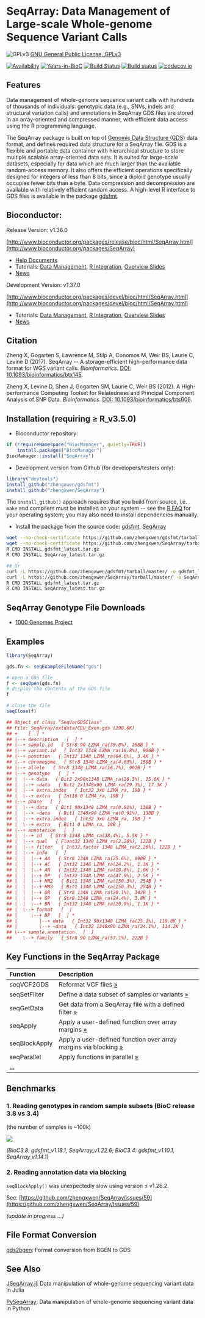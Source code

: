 SeqArray: Data Management of Large-scale Whole-genome Sequence Variant Calls
===

![GPLv3](http://www.gnu.org/graphics/gplv3-88x31.png)
[GNU General Public License, GPLv3](http://www.gnu.org/copyleft/gpl.html)

[![Availability](http://www.bioconductor.org/shields/availability/release/SeqArray.svg)](http://www.bioconductor.org/packages/release/bioc/html/SeqArray.html)
[![Years-in-BioC](http://www.bioconductor.org/shields/years-in-bioc/SeqArray.svg)](http://www.bioconductor.org/packages/release/bioc/html/SeqArray.html)
[![Build Status](https://travis-ci.org/zhengxwen/SeqArray.png)](https://travis-ci.org/zhengxwen/SeqArray)
[![Build status](https://ci.appveyor.com/api/projects/status/noil0942el3iohqs?svg=true)](https://ci.appveyor.com/project/zhengxwen/seqarray)
[![codecov.io](https://codecov.io/github/zhengxwen/SeqArray/coverage.svg?branch=master)](https://codecov.io/github/zhengxwen/SeqArray?branch=master)


## Features

Data management of whole-genome sequence variant calls with hundreds of thousands of individuals: genotypic data (e.g., SNVs, indels and structural variation calls) and annotations in SeqArray GDS files are stored in an array-oriented and compressed manner, with efficient data access using the R programming language.

The SeqArray package is built on top of [Genomic Data Structure (GDS)](https://github.com/zhengxwen/gdsfmt) data format, and defines required data structure for a SeqArray file. GDS is a flexible and portable data container with hierarchical structure to store multiple scalable array-oriented data sets. It is suited for large-scale datasets, especially for data which are much larger than the available random-access memory. It also offers the efficient operations specifically designed for integers of less than 8 bits, since a diploid genotype usually occupies fewer bits than a byte. Data compression and decompression are available with relatively efficient random access. A high-level R interface to GDS files is available in the package [gdsfmt](https://github.com/zhengxwen/gdsfmt).


## Bioconductor:

Release Version: v1.36.0

[http://www.bioconductor.org/packages/release/bioc/html/SeqArray.html](http://www.bioconductor.org/packages/SeqArray)

* [Help Documents](https://rdrr.io/bioc/SeqArray/man)
* Tutorials: [Data Management](http://www.bioconductor.org/packages/release/bioc/vignettes/SeqArray/inst/doc/SeqArrayTutorial.html), [R Integration](http://www.bioconductor.org/packages/release/bioc/vignettes/SeqArray/inst/doc/SeqArray.html), [Overview Slides](http://www.bioconductor.org/packages/release/bioc/vignettes/SeqArray/inst/doc/OverviewSlides.html)
* [News](http://www.bioconductor.org/packages/release/bioc/news/SeqArray/NEWS)

Development Version: v1.37.0

[http://www.bioconductor.org/packages/devel/bioc/html/SeqArray.html](http://www.bioconductor.org/packages/devel/bioc/html/SeqArray.html)

* Tutorials: [Data Management](http://www.bioconductor.org/packages/devel/bioc/vignettes/SeqArray/inst/doc/SeqArrayTutorial.html), [R Integration](http://www.bioconductor.org/packages/devel/bioc/vignettes/SeqArray/inst/doc/R_Integration.html), [Overview Slides](http://www.bioconductor.org/packages/devel/bioc/vignettes/SeqArray/inst/doc/OverviewSlides.html)
* [News](./NEWS)


## Citation

Zheng X, Gogarten S, Lawrence M, Stilp A, Conomos M, Weir BS, Laurie C, Levine D (2017). SeqArray -- A storage-efficient high-performance data format for WGS variant calls. *Bioinformatics*. [DOI: 10.1093/bioinformatics/btx145](http://dx.doi.org/10.1093/bioinformatics/btx145).

Zheng X, Levine D, Shen J, Gogarten SM, Laurie C, Weir BS (2012). A High-performance Computing Toolset for Relatedness and Principal Component Analysis of SNP Data. *Bioinformatics*. [DOI: 10.1093/bioinformatics/bts606](http://dx.doi.org/10.1093/bioinformatics/bts606).


## Installation (requiring ≥ R_v3.5.0)

* Bioconductor repository:
```R
if (!requireNamespace("BiocManager", quietly=TRUE))
    install.packages("BiocManager")
BiocManager::install("SeqArray")
```

* Development version from Github (for developers/testers only):
```R
library("devtools")
install_github("zhengxwen/gdsfmt")
install_github("zhengxwen/SeqArray")
```
The `install_github()` approach requires that you build from source, i.e. `make` and compilers must be installed on your system -- see the [R FAQ](http://cran.r-project.org/faqs.html) for your operating system; you may also need to install dependencies manually.

* Install the package from the source code:
[gdsfmt](https://github.com/zhengxwen/gdsfmt), [SeqArray](https://github.com/zhengxwen/SeqArray)
```sh
wget --no-check-certificate https://github.com/zhengxwen/gdsfmt/tarball/master -O gdsfmt_latest.tar.gz
wget --no-check-certificate https://github.com/zhengxwen/SeqArray/tarball/master -O SeqArray_latest.tar.gz
R CMD INSTALL gdsfmt_latest.tar.gz
R CMD INSTALL SeqArray_latest.tar.gz

## Or
curl -L https://github.com/zhengxwen/gdsfmt/tarball/master/ -o gdsfmt_latest.tar.gz
curl -L https://github.com/zhengxwen/SeqArray/tarball/master/ -o SeqArray_latest.tar.gz
R CMD INSTALL gdsfmt_latest.tar.gz
R CMD INSTALL SeqArray_latest.tar.gz
```



## SeqArray Genotype File Downloads

* [1000 Genomes Project](https://gds-stat.s3.amazonaws.com/download/1000g/index.html)



## Examples

```R
library(SeqArray)

gds.fn <- seqExampleFileName("gds")

# open a GDS file
f <- seqOpen(gds.fn)
# display the contents of the GDS file
f

# close the file
seqClose(f)
```

```R
## Object of class "SeqVarGDSClass"
## File: SeqArray/extdata/CEU_Exon.gds (298.6K)
## +    [  ] *
## |--+ description   [  ] *
## |--+ sample.id   { Str8 90 LZMA_ra(35.8%), 258B } *
## |--+ variant.id   { Int32 1348 LZMA_ra(16.8%), 906B } *
## |--+ position   { Int32 1348 LZMA_ra(64.6%), 3.4K } *
## |--+ chromosome   { Str8 1348 LZMA_ra(4.63%), 158B } *
## |--+ allele   { Str8 1348 LZMA_ra(16.7%), 902B } *
## |--+ genotype   [  ] *
## |  |--+ data   { Bit2 2x90x1348 LZMA_ra(26.3%), 15.6K } *
## |  |--+ ~data   { Bit2 2x1348x90 LZMA_ra(29.3%), 17.3K }
## |  |--+ extra.index   { Int32 3x0 LZMA_ra, 19B } *
## |  \--+ extra   { Int16 0 LZMA_ra, 19B }
## |--+ phase   [  ]
## |  |--+ data   { Bit1 90x1348 LZMA_ra(0.91%), 138B } *
## |  |--+ ~data   { Bit1 1348x90 LZMA_ra(0.91%), 138B }
## |  |--+ extra.index   { Int32 3x0 LZMA_ra, 19B } *
## |  \--+ extra   { Bit1 0 LZMA_ra, 19B }
## |--+ annotation   [  ]
## |  |--+ id   { Str8 1348 LZMA_ra(38.4%), 5.5K } *
## |  |--+ qual   { Float32 1348 LZMA_ra(2.26%), 122B } *
## |  |--+ filter   { Int32,factor 1348 LZMA_ra(2.26%), 122B } *
## |  |--+ info   [  ]
## |  |  |--+ AA   { Str8 1348 LZMA_ra(25.6%), 690B } *
## |  |  |--+ AC   { Int32 1348 LZMA_ra(24.2%), 1.3K } *
## |  |  |--+ AN   { Int32 1348 LZMA_ra(19.8%), 1.0K } *
## |  |  |--+ DP   { Int32 1348 LZMA_ra(47.9%), 2.5K } *
## |  |  |--+ HM2   { Bit1 1348 LZMA_ra(150.3%), 254B } *
## |  |  |--+ HM3   { Bit1 1348 LZMA_ra(150.3%), 254B } *
## |  |  |--+ OR   { Str8 1348 LZMA_ra(20.1%), 342B } *
## |  |  |--+ GP   { Str8 1348 LZMA_ra(24.4%), 3.8K } *
## |  |  \--+ BN   { Int32 1348 LZMA_ra(20.9%), 1.1K } *
## |  \--+ format   [  ]
## |     \--+ DP   [  ] *
## |        |--+ data   { Int32 90x1348 LZMA_ra(25.1%), 118.8K } *
## |        \--+ ~data   { Int32 1348x90 LZMA_ra(24.1%), 114.2K }
## \--+ sample.annotation   [  ]
##    \--+ family   { Str8 90 LZMA_ra(57.1%), 222B }
```


## Key Functions in the SeqArray Package

| Function      | Description |
|:--------------|:-------------------------------------------|
| seqVCF2GDS    | Reformat VCF files [»](https://rdrr.io/bioc/SeqArray/man/seqVCF2GDS.html) |
| seqSetFilter  | Define a data subset of samples or variants [»](https://rdrr.io/bioc/SeqArray/man/seqSetFilter.html) |
| seqGetData    | Get data from a SeqArray file with a defined filter [»](https://rdrr.io/bioc/SeqArray/man/seqGetData.html) |
| seqApply      | Apply a user-defined function over array margins [»](https://rdrr.io/bioc/SeqArray/man/seqApply.html) |
| seqBlockApply | Apply a user-defined function over array margins via blocking [»](https://rdrr.io/bioc/SeqArray/man/seqBlockApply.html) |
| seqParallel   | Apply functions in parallel [»](https://rdrr.io/bioc/SeqArray/man/seqParallel.html) |
| [...](https://rdrr.io/bioc/SeqArray/man/) |   |


## Benchmarks

### 1. Reading genotypes in random sample subsets (BioC release 3.8 vs 3.4)

(the number of samples is ~100k)

![](vignettes/benchmark_rand_samp.svg)

*(BioC3.8: gdsfmt_v1.18.1, SeqArray_v1.22.6; BioC3.4: gdsfmt_v1.10.1, SeqArray_v1.14.1)*

### 2. Reading annotation data via blocking

`seqBlockApply()` was unexpectedly slow using version ≤ v1.26.2.

See: [https://github.com/zhengxwen/SeqArray/issues/59](https://github.com/zhengxwen/SeqArray/issues/59).


*(update in progress ...)*


## File Format Conversion

[gds2bgen](https://github.com/zhengxwen/gds2bgen): Format conversion from BGEN to GDS


## See Also

[JSeqArray.jl](https://github.com/CoreArray/JSeqArray.jl): Data manipulation of whole-genome sequencing variant data in Julia

[PySeqArray](https://github.com/CoreArray/PySeqArray): Data manipulation of whole-genome sequencing variant data in Python
